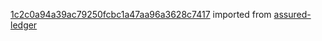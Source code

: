 [1c2c0a94a39ac79250fcbc1a47aa96a3628c7417](https://github.com/insolar/assured-ledger/commit/1c2c0a94a39ac79250fcbc1a47aa96a3628c7417) imported from [assured-ledger](https://github.com/insolar/assured-ledger)
